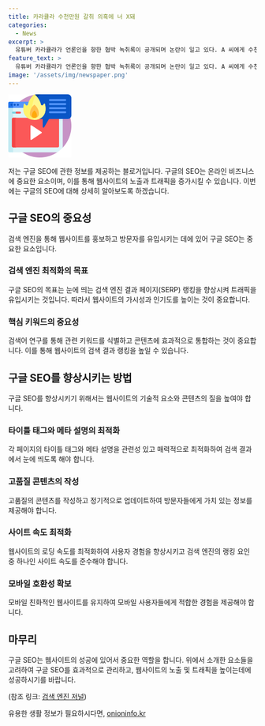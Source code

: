 ```yaml
---
title: 카라큘라 수천만원 갈취 의혹에 너 X돼
categories:
  - News
excerpt: >
  유튜버 카라큘라가 언론인을 향한 협박 녹취록이 공개되며 논란이 일고 있다. A 씨에게 수천만 원을 받아간 혐의에 이어, A 씨의 변호사로부터도 돈을 요구한 사실이 밝혀져 논란은 더욱 확산되고 있다. 또한, 사업가와의 거래로 인한 의심도 제기되고 있는 가운데, 유튜버 카라큘라는 현재 상황에 대해 허위사실이라고 반박하고 있으며, 변호사는 이에 대해 사무실에 출근 중이라고 밝혔다.
feature_text: >
  유튜버 카라큘라가 언론인을 향한 협박 녹취록이 공개되며 논란이 일고 있다. A 씨에게 수천만 원을 받아간 혐의에 이어, A 씨의 변호사로부터도 돈을 요구한 사실이 밝혀져 논란은 더욱 확산되고 있다. 또한, 사업가와의 거래로 인한 의심도 제기되고 있는 가운데, 유튜버 카라큘라는 현재 상황에 대해 허위사실이라고 반박하고 있으며, 변호사는 이에 대해 사무실에 출근 중이라고 밝혔다.
image: '/assets/img/newspaper.png'
---
```


<p><img src="/assets/img/news.png" alt="rentncar 속보" /></p>

<p>저는 구글 SEO에 관한 정보를 제공하는 블로거입니다. 구글의 SEO는 온라인 비즈니스에 중요한 요소이며, 이를 통해 웹사이트의 노출과 트래픽을 증가시킬 수 있습니다. 이번에는 구글의 SEO에 대해 상세히 알아보도록 하겠습니다.</p>

<h2 data-ke-size="size26">구글 SEO의 중요성</h2>

<p data-ke-size="size16">검색 엔진을 통해 웹사이트를 홍보하고 방문자를 유입시키는 데에 있어 구글 SEO는 중요한 요소입니다.</p>

<h3>검색 엔진 최적화의 목표</h3>

<p data-ke-size="size16">구글 SEO의 목표는 눈에 띄는 검색 엔진 결과 페이지(SERP) 랭킹을 향상시켜 트래픽을 유입시키는 것입니다. 따라서 웹사이트의 가시성과 인기도를 높이는 것이 중요합니다.</p>

<h3>핵심 키워드의 중요성</h3>

<p data-ke-size="size16">검색어 연구를 통해 관련 키워드를 식별하고 콘텐츠에 효과적으로 통합하는 것이 중요합니다. 이를 통해 웹사이트의 검색 결과 랭킹을 높일 수 있습니다.</p>

<h2 data-ke-size="size26">구글 SEO를 향상시키는 방법</h2>

<p data-ke-size="size16">구글 SEO를 향상시키기 위해서는 웹사이트의 기술적 요소와 콘텐츠의 질을 높여야 합니다.</p>

<h3>타이틀 태그와 메타 설명의 최적화</h3>

<p data-ke-size="size16">각 페이지의 타이틀 태그와 메타 설명을 관련성 있고 매력적으로 최적화하여 검색 결과에서 눈에 띄도록 해야 합니다.</p>

<h3>고품질 콘텐츠의 작성</h3>

<p data-ke-size="size16">고품질의 콘텐츠를 작성하고 정기적으로 업데이트하여 방문자들에게 가치 있는 정보를 제공해야 합니다.</p>

<h3>사이트 속도 최적화</h3>

<p data-ke-size="size16">웹사이트의 로딩 속도를 최적화하여 사용자 경험을 향상시키고 검색 엔진의 랭킹 요인 중 하나인 사이트 속도를 준수해야 합니다.</p>

<h3>모바일 호환성 확보</h3>

<p data-ke-size="size16">모바일 친화적인 웹사이트를 유지하여 모바일 사용자들에게 적합한 경험을 제공해야 합니다.</p>

<h2 data-ke-size="size26">마무리</h2>

<p data-ke-size="size16">구글 SEO는 웹사이트의 성공에 있어서 중요한 역할을 합니다. 위에서 소개한 요소들을 고려하여 구글 SEO를 효과적으로 관리하고, 웹사이트의 노출 및 트래픽을 높이는데에 성공하시기를 바랍니다.</p>

<p>(참조 링크: <a href="https://www.searchenginejournal.com/seo-guide/">검색 엔진 저널</a>)</p>
유용한 생활 정보가 필요하시다면, <a href="https://onioninfo.kr" rel="dofollow">onioninfo.kr</a>


